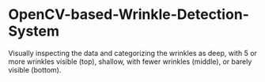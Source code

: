 # OpenCV-based-Wrinkle-Detection-System
Visually inspecting the data and categorizing the wrinkles as deep, with 5 or more wrinkles visible (top), shallow, with fewer wrinkles (middle), or barely visible (bottom).
